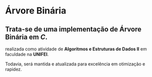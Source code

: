 # Árvore Binária

## Trata-se de uma implementação de Árvore Binária em _C_.

realizada como atividade de **Algoritmos e Estruturas de Dados II** em faculdade na **UNIFEI**.

Todavia, será mantida e atualizada para excelência em otimização e rapidez.
